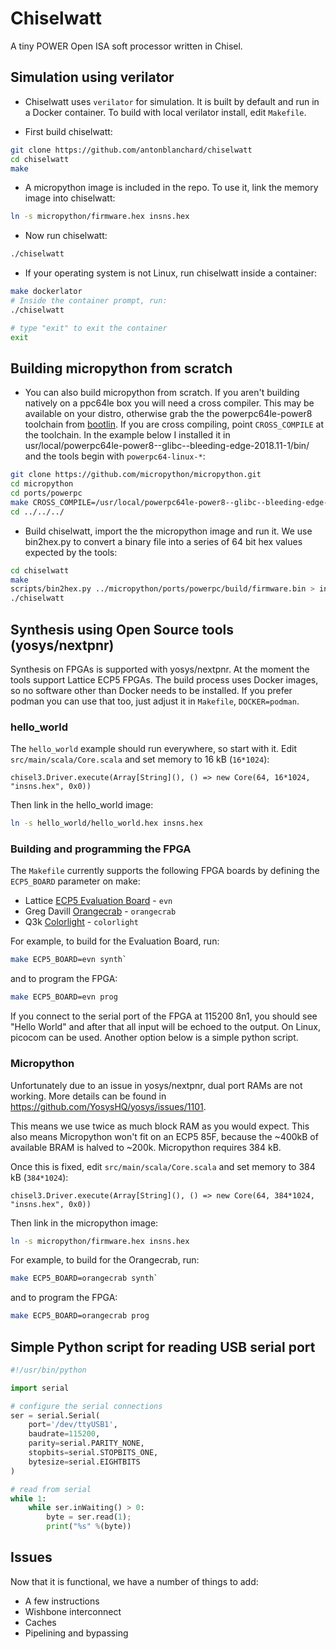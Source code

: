 # Chiselwatt

A tiny POWER Open ISA soft processor written in Chisel.

## Simulation using verilator

* Chiselwatt uses `verilator` for simulation. It is built by default and run in
a Docker container. To build with local verilator install, edit `Makefile`.

* First build chiselwatt:

```sh
git clone https://github.com/antonblanchard/chiselwatt
cd chiselwatt
make
```

* A micropython image is included in the repo. To use it, link the memory image
into chiselwatt:

```sh
ln -s micropython/firmware.hex insns.hex
```

* Now run chiselwatt:

```sh
./chiselwatt
```

* If your operating system is not Linux, run chiselwatt inside a container:

```sh
make dockerlator
# Inside the container prompt, run:
./chiselwatt

# type "exit" to exit the container
exit
```

## Building micropython from scratch

* You can also build micropython from scratch. If you aren't building natively
on a ppc64le box you will need a cross compiler. This may be available on your
distro, otherwise grab the the powerpc64le-power8 toolchain from [bootlin](https://toolchains.bootlin.com).
If you are cross compiling, point `CROSS_COMPILE` at the toolchain. In the
example below I installed it in usr/local/powerpc64le-power8--glibc--bleeding-edge-2018.11-1/bin/
and the tools begin with `powerpc64-linux-*`:

```sh
git clone https://github.com/micropython/micropython.git
cd micropython
cd ports/powerpc
make CROSS_COMPILE=/usr/local/powerpc64le-power8--glibc--bleeding-edge-2018.11-1/bin/powerpc64le-linux- -j$(nproc)
cd ../../../
```

* Build chiselwatt, import the the micropython image and run it. We use
bin2hex.py to convert a binary file into a series of 64 bit hex values
expected by the tools:

```sh
cd chiselwatt
make
scripts/bin2hex.py ../micropython/ports/powerpc/build/firmware.bin > insns.hex
./chiselwatt
```

## Synthesis using Open Source tools (yosys/nextpnr)

Synthesis on FPGAs is supported with yosys/nextpnr. At the moment the tools support
Lattice ECP5 FPGAs. The build process uses Docker images, so no software other than Docker needs
to be installed. If you prefer podman you can use that too, just adjust it in
`Makefile`, `DOCKER=podman`.

### hello_world

The `hello_world` example should run everywhere, so start with it. Edit `src/main/scala/Core.scala`
and set memory to 16 kB (`16*1024`):

```
chisel3.Driver.execute(Array[String](), () => new Core(64, 16*1024, "insns.hex", 0x0))
```

Then link in the hello_world image:

```sh
ln -s hello_world/hello_world.hex insns.hex
```

### Building and programming the FPGA

The `Makefile` currently supports the following FPGA boards by defining the `ECP5_BOARD` parameter on make:

* Lattice [ECP5 Evaluation Board](http://www.latticesemi.com/ecp5-evaluation) - `evn`
* Greg Davill [Orangecrab](https://github.com/gregdavill/OrangeCrab) - `orangecrab`
* Q3k [Colorlight](https://github.com/q3k/chubby75/tree/master/5a-75b) - `colorlight`

For example, to build for the Evaluation Board, run:

```sh
make ECP5_BOARD=evn synth`
```

and to program the FPGA:

```sh
make ECP5_BOARD=evn prog
```

If you connect to the serial port of the FPGA at 115200 8n1, you should see "Hello World"
and after that all input will be echoed to the output. On Linux, picocom can be used.
Another option below is a simple python script.

### Micropython

Unfortunately due to an issue in yosys/nextpnr, dual port RAMs are not
working. More details can be found in <https://github.com/YosysHQ/yosys/issues/1101>.

This means we use twice as much block RAM as you would expect. This also means
Micropython won't fit on an ECP5 85F, because the ~400kB of available BRAM is halved
to ~200k. Micropython requires 384 kB.

Once this is fixed, edit `src/main/scala/Core.scala` and set memory to 384 kB (`384*1024`):

```
chisel3.Driver.execute(Array[String](), () => new Core(64, 384*1024, "insns.hex", 0x0))
```

Then link in the micropython image:

```sh
ln -s micropython/firmware.hex insns.hex
```

For example, to build for the Orangecrab, run:

```sh
make ECP5_BOARD=orangecrab synth`
```

and to program the FPGA:

```sh
make ECP5_BOARD=orangecrab prog
```

## Simple Python script for reading USB serial port

```python
#!/usr/bin/python

import serial

# configure the serial connections
ser = serial.Serial(
    port='/dev/ttyUSB1',
    baudrate=115200,
    parity=serial.PARITY_NONE,
    stopbits=serial.STOPBITS_ONE,
    bytesize=serial.EIGHTBITS
)

# read from serial
while 1:
    while ser.inWaiting() > 0:
        byte = ser.read(1);
        print("%s" %(byte))
```

## Issues

Now that it is functional, we have a number of things to add:

* A few instructions
* Wishbone interconnect
* Caches
* Pipelining and bypassing
